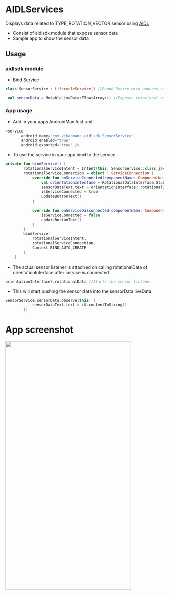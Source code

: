 # AIDLServices
Displays data related to TYPE_ROTATION_VECTOR sensor using <a href="https://developer.android.com/guide/components/aidl#Create">AIDL</a><br>
- Consist of aidlsdk module that expose sensor data
- Sample app to show the sensor data

## Usage
### aidlsdk module
- Bind Service
```kotlin
class SensorService : LifecycleService() //Bound Sevice with exposes sensor data using liveData

 val sensorData = MutableLiveData<FloatArray>() //Exposes rotational vector sensor data to the observer.
```
### App usage
- Add <service> in your apps AndroidManifest.xml
```kotlin
<service
       android:name="com.vikasmane.aidlsdk.SensorService"
       android:enabled="true"
       android:exported="true" />
```
- To use the service in your app bind to the service 
```kotlin
private fun bindService() {
        rotationalServiceIntent = Intent(this, SensorService::class.java)
        rotationalServiceConnection = object : ServiceConnection {
            override fun onServiceConnected(componentName: ComponentName?, binder: IBinder?) {
                val orientationInterface = RotationalDataInterface.Stub.asInterface(binder)
                sensorDataText.text = orientationInterface?.rotationalData
                isServiceConnected = true
                updateButtonText()
            }

            override fun onServiceDisconnected(componentName: ComponentName?) {
                isServiceConnected = false
                updateButtonText()
            }
        }
        bindService(
            rotationalServiceIntent,
            rotationalServiceConnection,
            Context.BIND_AUTO_CREATE
        )
    }
```
- The actual sensor listener is attached on calling rotationalData of orientationInterface after service is connected
```kotlin
orientationInterface?.rotationalData //Starts the sensor listener
```
- This will start pushing the sensor data into the sensorData liveData
```kotlin
SensorService.sensorData.observe(this, {
            sensorDataText.text = it.contentToString()
        })
```

# App screenshot
<img src="https://user-images.githubusercontent.com/7870133/118788400-63eb0180-b8b1-11eb-9714-1ae3d921215c.png" width="400" height="790">
